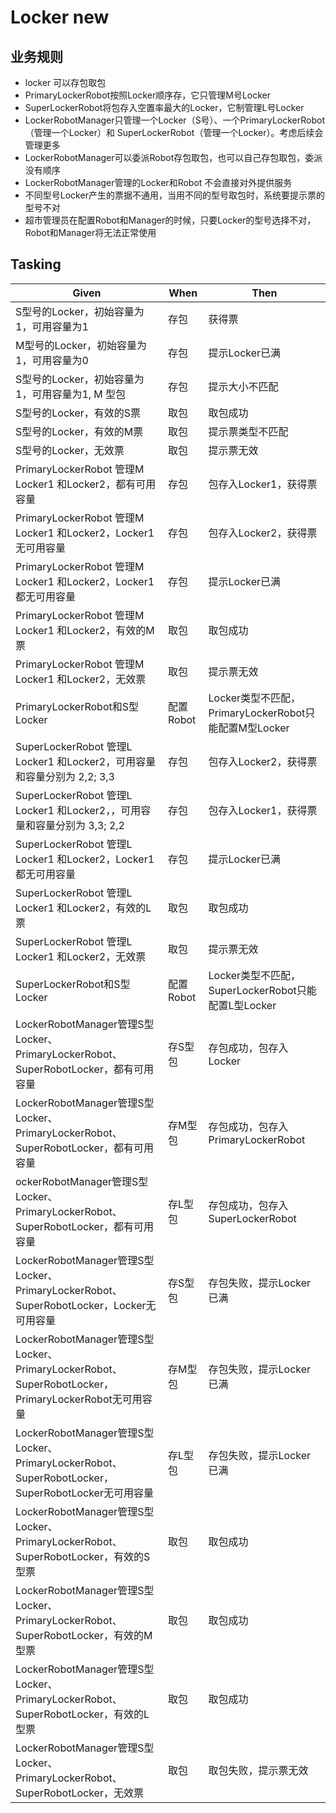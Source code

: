 # Locker new

## 业务规则

- locker 可以存包取包
- PrimaryLockerRobot按照Locker顺序存，它只管理M号Locker
- SuperLockerRobot将包存入空置率最大的Locker，它制管理L号Locker
- LockerRobotManager只管理一个Locker（S号）、一个PrimaryLockerRobot（管理一个Locker）和 SuperLockerRobot（管理一个Locker）。考虑后续会管理更多
- LockerRobotManager可以委派Robot存包取包，也可以自己存包取包，委派没有顺序
- LockerRobotManager管理的Locker和Robot 不会直接对外提供服务
- 不同型号Locker产生的票据不通用，当用不同的型号取包时，系统要提示票的型号不对
- 超市管理员在配置Robot和Manager的时候，只要Locker的型号选择不对，Robot和Manager将无法正常使用

## Tasking

| Given                                                        | When      | Then                                                  |
| ------------------------------------------------------------ | --------- | ----------------------------------------------------- |
| S型号的Locker，初始容量为1，可用容量为1                      | 存包      | 获得票                                                |
| M型号的Locker，初始容量为1，可用容量为0                      | 存包      | 提示Locker已满                                        |
| S型号的Locker，初始容量为1，可用容量为1, M 型包              | 存包      | 提示大小不匹配                                        |
| S型号的Locker，有效的S票                                     | 取包      | 取包成功                                              |
| S型号的Locker，有效的M票                                     | 取包      | 提示票类型不匹配                                      |
| S型号的Locker，无效票                                        | 取包      | 提示票无效                                            |
| PrimaryLockerRobot 管理M Locker1 和Locker2，都有可用容量     | 存包      | 包存入Locker1，获得票                                 |
| PrimaryLockerRobot 管理M Locker1 和Locker2，Locker1无可用容量 | 存包      | 包存入Locker2，获得票                                 |
| PrimaryLockerRobot 管理M Locker1 和Locker2，Locker1都无可用容量 | 存包      | 提示Locker已满                                        |
| PrimaryLockerRobot 管理M Locker1 和Locker2，有效的M票        | 取包      | 取包成功                                              |
| PrimaryLockerRobot 管理M Locker1 和Locker2，无效票           | 取包      | 提示票无效                                            |
| PrimaryLockerRobot和S型Locker                                | 配置Robot | Locker类型不匹配，PrimaryLockerRobot只能配置M型Locker |
| SuperLockerRobot 管理L Locker1 和Locker2，可用容量和容量分别为 2,2; 3,3 | 存包      | 包存入Locker2，获得票                                 |
| SuperLockerRobot 管理L Locker1 和Locker2，，可用容量和容量分别为 3,3; 2,2 | 存包      | 包存入Locker1，获得票                                 |
| SuperLockerRobot 管理L Locker1 和Locker2，Locker1都无可用容量 | 存包      | 提示Locker已满                                        |
| SuperLockerRobot 管理L Locker1 和Locker2，有效的L票          | 取包      | 取包成功                                              |
| SuperLockerRobot 管理L Locker1 和Locker2，无效票             | 取包      | 提示票无效                                            |
| SuperLockerRobot和S型Locker                                  | 配置Robot | Locker类型不匹配，SuperLockerRobot只能配置L型Locker   |
| LockerRobotManager管理S型Locker、PrimaryLockerRobot、SuperRobotLocker，都有可用容量 | 存S型包   | 存包成功，包存入Locker                                |
| LockerRobotManager管理S型Locker、PrimaryLockerRobot、SuperRobotLocker，都有可用容量 | 存M型包   | 存包成功，包存入PrimaryLockerRobot                    |
| ockerRobotManager管理S型Locker、PrimaryLockerRobot、SuperRobotLocker，都有可用容量 | 存L型包   | 存包成功，包存入SuperLockerRobot                      |
| LockerRobotManager管理S型Locker、PrimaryLockerRobot、SuperRobotLocker，Locker无可用容量 | 存S型包   | 存包失败，提示Locker已满                              |
| LockerRobotManager管理S型Locker、PrimaryLockerRobot、SuperRobotLocker，PrimaryLockerRobot无可用容量 | 存M型包   | 存包失败，提示Locker已满                              |
| LockerRobotManager管理S型Locker、PrimaryLockerRobot、SuperRobotLocker，SuperRobotLocker无可用容量 | 存L型包   | 存包失败，提示Locker已满                              |
| LockerRobotManager管理S型Locker、PrimaryLockerRobot、SuperRobotLocker，有效的S型票 | 取包      | 取包成功                                              |
| LockerRobotManager管理S型Locker、PrimaryLockerRobot、SuperRobotLocker，有效的M型票 | 取包      | 取包成功                                              |
| LockerRobotManager管理S型Locker、PrimaryLockerRobot、SuperRobotLocker，有效的L型票 | 取包      | 取包成功                                              |
| LockerRobotManager管理S型Locker、PrimaryLockerRobot、SuperRobotLocker，无效票 | 取包      | 取包失败，提示票无效                                  |

